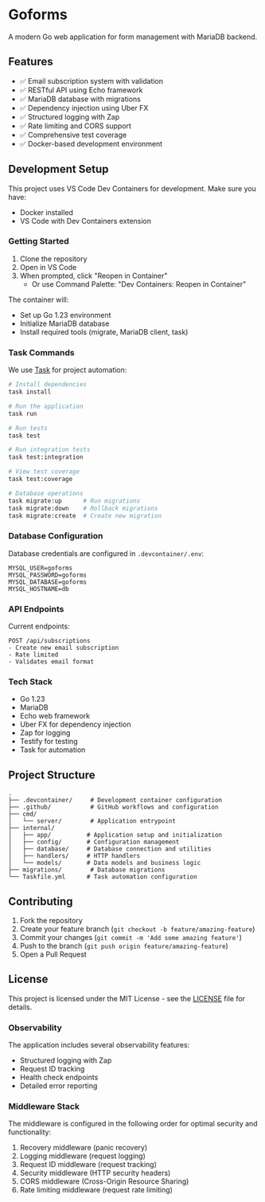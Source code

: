 # Goforms

A modern Go web application for form management with MariaDB backend.

## Features

- ✅ Email subscription system with validation
- ✅ RESTful API using Echo framework
- ✅ MariaDB database with migrations
- ✅ Dependency injection using Uber FX
- ✅ Structured logging with Zap
- ✅ Rate limiting and CORS support
- ✅ Comprehensive test coverage
- ✅ Docker-based development environment

## Development Setup

This project uses VS Code Dev Containers for development. Make sure you have:
- Docker installed
- VS Code with Dev Containers extension

### Getting Started

1. Clone the repository
2. Open in VS Code
3. When prompted, click "Reopen in Container"
   - Or use Command Palette: "Dev Containers: Reopen in Container"

The container will:
- Set up Go 1.23 environment
- Initialize MariaDB database
- Install required tools (migrate, MariaDB client, task)

### Task Commands

We use [Task](https://taskfile.dev) for project automation:

```bash
# Install dependencies
task install

# Run the application
task run

# Run tests
task test

# Run integration tests
task test:integration

# View test coverage
task test:coverage

# Database operations
task migrate:up      # Run migrations
task migrate:down    # Rollback migrations
task migrate:create  # Create new migration
```

### Database Configuration

Database credentials are configured in `.devcontainer/.env`:

```env
MYSQL_USER=goforms
MYSQL_PASSWORD=goforms
MYSQL_DATABASE=goforms
MYSQL_HOSTNAME=db
```

### API Endpoints

Current endpoints:

```
POST /api/subscriptions
- Create new email subscription
- Rate limited
- Validates email format
```

### Tech Stack

- Go 1.23
- MariaDB
- Echo web framework
- Uber FX for dependency injection
- Zap for logging
- Testify for testing
- Task for automation

## Project Structure

```
.
├── .devcontainer/     # Development container configuration
├── .github/           # GitHub workflows and configuration
├── cmd/              
│   └── server/        # Application entrypoint
├── internal/          
│   ├── app/          # Application setup and initialization
│   ├── config/       # Configuration management
│   ├── database/     # Database connection and utilities
│   ├── handlers/     # HTTP handlers
│   └── models/       # Data models and business logic
├── migrations/        # Database migrations
└── Taskfile.yml      # Task automation configuration
```

## Contributing

1. Fork the repository
2. Create your feature branch (`git checkout -b feature/amazing-feature`)
3. Commit your changes (`git commit -m 'Add some amazing feature'`)
4. Push to the branch (`git push origin feature/amazing-feature`)
5. Open a Pull Request

## License

This project is licensed under the MIT License - see the [LICENSE](LICENSE) file for details.

### Observability

The application includes several observability features:
- Structured logging with Zap
- Request ID tracking
- Health check endpoints
- Detailed error reporting

### Middleware Stack

The middleware is configured in the following order for optimal security and functionality:
1. Recovery middleware (panic recovery)
2. Logging middleware (request logging)
3. Request ID middleware (request tracking)
4. Security middleware (HTTP security headers)
5. CORS middleware (Cross-Origin Resource Sharing)
6. Rate limiting middleware (request rate limiting)

